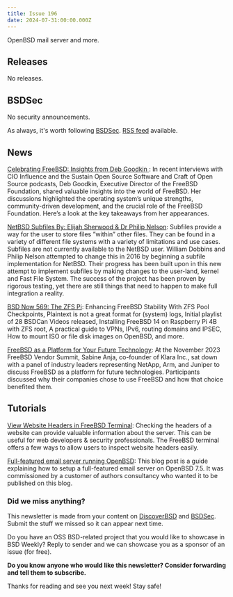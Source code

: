 ```yaml
---
title: Issue 196
date: 2024-07-31:00:00.000Z
---
```


OpenBSD mail server and more. 

<!-- more -->

## Releases

No releases.

## BSDSec

No security announcements.

As always, it's worth following [BSDSec](https://bsdsec.net). [RSS feed](https://bsdsec.net/articles.atom) available.

## News

[Celebrating FreeBSD: Insights from Deb Goodkin ](https://freebsdfoundation.org/blog/celebrating-freebsd-insights-from-deb-goodkin/?utm_source=bsdweekly): In recent interviews with CIO Influence and the Sustain Open Source Software and Craft of Open Source podcasts, Deb Goodkin, Executive Director of the FreeBSD Foundation, shared valuable insights into the world of FreeBSD. Her discussions highlighted the operating system’s unique strengths, community-driven development, and the crucial role of the FreeBSD Foundation. Here’s a look at the key takeaways from her appearances.

[NetBSD Subfiles By: Elijah Sherwood & Dr Philip Nelson](https://www.youtube.com/watch?v=3rSTLHKm7fI&utm_source=bsdweekly): Subfiles provide a way for the user to store files ”within” other files. They can be found in a variety of different file systems with a variety of limitations and use cases. Subfiles are not currently available to the NetBSD user. William Dobbins and Philip Nelson attempted to change this in 2016 by beginning a subfile implementation for NetBSD. Their progress has been built upon in this new attempt to implement subfiles by making changes to the user-land, kernel and Fast File System. The success of the project has been proven by rigorous testing, yet there are still things that need to happen to make full integration a reality.

[BSD Now 569: The ZFS Pi](https://www.bsdnow.tv/569?utm_source=bsdweekly): Enhancing FreeBSD Stability With ZFS Pool Checkpoints, Plaintext is not a great format for (system) logs, Initial playlist of 28 BSDCan Videos released, Installing FreeBSD 14 on Raspberry Pi 4B with ZFS root, A practical guide to VPNs, IPv6, routing domains and IPSEC, How to mount ISO or file disk images on OpenBSD, and more.

[FreeBSD as a Platform for Your Future Technology](https://freebsdfoundation.org/blog/freebsd-as-a-platform-for-your-future-technology/?utm_source=bsdweekly): At the November 2023 FreeBSD Vendor Summit, Sabine Anja, co-founder of Klara Inc., sat down with a panel of industry leaders representing NetApp, Arm, and Juniper to discuss FreeBSD as a platform for future technologies. Participants discussed why their companies chose to use FreeBSD and how that choice benefited them.

## Tutorials

[View Website Headers in FreeBSD Terminal](https://www.youtube.com/watch?v=meIZ9fb4N_k&utm_source=bsdweekly): Checking the headers of a website can provide valuable information about the server. This can be useful for web developers & security professionals. The FreeBSD terminal offers a few ways to allow users to inspect website headers easily.

[Full-featured email server running OpenBSD](https://dataswamp.org/~solene/2024-07-24-openbsd-email-server-setup.html?utm_source=bsdweekly): This blog post is a guide explaining how to setup a full-featured email server on OpenBSD 7.5. It was commissioned by a customer of authors consultancy who wanted it to be published on this blog.

### Did we miss anything?

This newsletter is made from your content on [DiscoverBSD](https://discoverbsd.com) and [BSDSec](https://bsdsec.net). Submit the stuff we missed so it can appear next time.

Do you have an OSS BSD-related project that you would like to showcase in BSD Weekly? Reply to sender and we can showcase you as a sponsor of an issue (for free).

**Do you know anyone who would like this newsletter? Consider forwarding and tell them to subscribe.**

Thanks for reading and see you next week! Stay safe!
